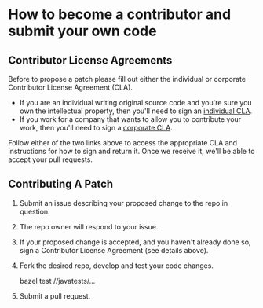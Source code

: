 # How to become a contributor and submit your own code

## Contributor License Agreements

Before to propose a patch please fill out either the individual or corporate Contributor License Agreement (CLA).

  * If you are an individual writing original source code and you're sure you own the intellectual property, then you'll need to sign an [individual CLA](http://code.google.com/legal/individual-cla-v1.0.html).
  * If you work for a company that wants to allow you to contribute your work, then you'll need to sign a [corporate CLA](http://code.google.com/legal/corporate-cla-v1.0.html).

Follow either of the two links above to access the appropriate CLA and instructions for how to sign and return it. Once we receive it, we'll be able to accept your pull requests.

## Contributing A Patch

1. Submit an issue describing your proposed change to the repo in question.
1. The repo owner will respond to your issue.
1. If your proposed change is accepted, and you haven't already done so, sign a Contributor License Agreement (see details above).
1. Fork the desired repo, develop and test your code changes.

    bazel test //javatests/...

1. Submit a pull request.


